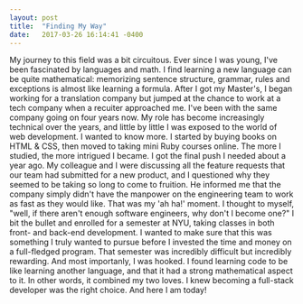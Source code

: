 ```yaml
---
layout: post
title:  "Finding My Way"
date:   2017-03-26 16:14:41 -0400
---
```



My journey to this field was a bit circuitous. Ever since I was young, I've been fascinated by languages and math. I find learning a new language can be quite mathematical: memorizing sentence structure, grammar, rules and exceptions is almost like learning a formula. After I got my Master's, I began working for a translation company but jumped at the chance to work at a tech company when a recuiter approached me. I've been with the same company going on four years now. My role has become increasingly technical over the years, and little by little I was exposed to the world of web development. I wanted to know more. I started by buying books on HTML & CSS, then moved to taking mini Ruby courses online. The more I studied, the more intrigued I became. I got the final push I needed about a year ago. My colleague and I were discussing all the feature requests that our team had submitted for a new product, and I questioned why they seemed to be taking so long to come to fruition. He informed me that the company simply didn't have the manpower on the engineering team to work as fast as they would like. That was my 'ah ha!' moment. I thought to myself, "well, if there aren't enough software engineers, why don't I become one?" I bit the bullet and enrolled for a semester at NYU, taking classes in both front- and back-end development. I wanted to make sure that this was something I truly wanted to pursue before I invested the time and money on a full-fledged program. That semester was incredibly difficult but incredibly rewarding. And most importanly, I was hooked. I found learning code to be like learning another language, and that it had a strong mathematical aspect to it. In other words, it combined my two loves. I knew becoming a full-stack developer was the right choice. And here I am today!
